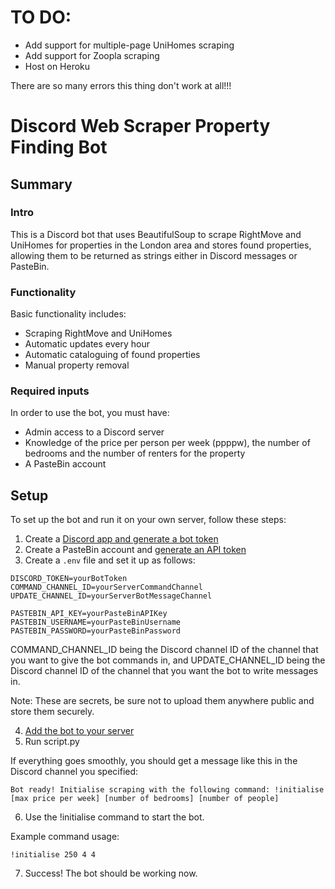 # TO DO:
- Add support for multiple-page UniHomes scraping
- Add support for Zoopla scraping
- Host on Heroku

There are so many errors this thing don't work at all!!!
# Discord Web Scraper Property Finding Bot

## Summary

### Intro

This is a Discord bot that uses BeautifulSoup to scrape RightMove and UniHomes for properties in the London area and stores found properties, allowing them to be returned as strings either in Discord messages or PasteBin.

### Functionality

Basic functionality includes:

- Scraping RightMove and UniHomes
- Automatic updates every hour
- Automatic cataloguing of found properties
- Manual property removal

### Required inputs

In order to use the bot, you must have:
- Admin access to a Discord server
- Knowledge of the price per person per week (ppppw), the number of bedrooms and the number of renters for the property
- A PasteBin account

## Setup

To set up the bot and run it on your own server, follow these steps:

1. Create a [Discord app and generate a bot token](https://discordjs.guide/preparations/setting-up-a-bot-application.html#your-bot-s-token)
2. Create a PasteBin account and [generate an API token](https://pastebin.com/doc_api#1)
3. Create a `.env` file and set it up as follows:

```
DISCORD_TOKEN=yourBotToken
COMMAND_CHANNEL_ID=yourServerCommandChannel
UPDATE_CHANNEL_ID=yourServerBotMessageChannel

PASTEBIN_API_KEY=yourPasteBinAPIKey
PASTEBIN_USERNAME=yourPasteBinUsername
PASTEBIN_PASSWORD=yourPasteBinPassword
```
COMMAND_CHANNEL_ID being the Discord channel ID of the channel that you want to give the bot commands in, and UPDATE_CHANNEL_ID being the Discord channel ID of the channel that you want the bot to write messages in.

Note: These are secrets, be sure not to upload them anywhere public and store them securely.

4. [Add the bot to your server](https://discordjs.guide/preparations/adding-your-bot-to-servers.html)
5. Run script.py

If everything goes smoothly, you should get a message like this in the Discord channel you specified:
```
Bot ready! Initialise scraping with the following command: !initialise [max price per week] [number of bedrooms] [number of people]
```

6. Use the !initialise command to start the bot.

Example command usage:
```
!initialise 250 4 4
```

7. Success! The bot should be working now.